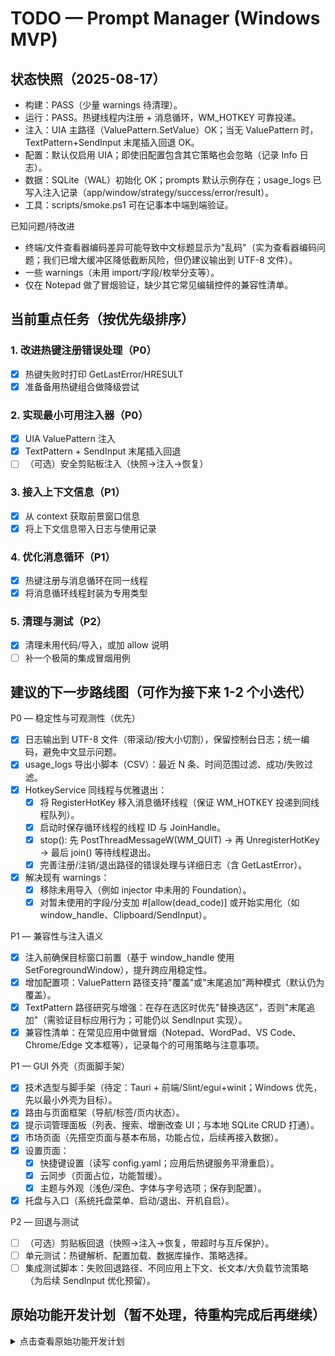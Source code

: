 # TODO — Prompt Manager (Windows MVP)

## 状态快照（2025-08-17）

- 构建：PASS（少量 warnings 待清理）。
- 运行：PASS。热键线程内注册 + 消息循环，WM_HOTKEY 可靠投递。
- 注入：UIA 主路径（ValuePattern.SetValue）OK；当无 ValuePattern 时，TextPattern+SendInput 末尾插入回退 OK。
- 配置：默认仅启用 UIA；即使旧配置包含其它策略也会忽略（记录 Info 日志）。
- 数据：SQLite（WAL）初始化 OK；prompts 默认示例存在；usage_logs 已写入注入记录（app/window/strategy/success/error/result）。
- 工具：scripts/smoke.ps1 可在记事本中端到端验证。

已知问题/待改进
- 终端/文件查看器编码差异可能导致中文标题显示为"乱码"（实为查看器编码问题；我们已增大缓冲区降低截断风险，但仍建议输出到 UTF-8 文件）。
- 一些 warnings（未用 import/字段/枚举分支等）。
- 仅在 Notepad 做了冒烟验证，缺少其它常见编辑控件的兼容性清单。

## 当前重点任务（按优先级排序）

### 1. 改进热键注册错误处理（P0）
- [x] 热键失败时打印 GetLastError/HRESULT
- [x] 准备备用热键组合做降级尝试

### 2. 实现最小可用注入器（P0）
- [x] UIA ValuePattern 注入
- [x] TextPattern + SendInput 末尾插入回退
- [ ] （可选）安全剪贴板注入（快照→注入→恢复）

### 3. 接入上下文信息（P1）
- [x] 从 context 获取前景窗口信息
- [x] 将上下文信息带入日志与使用记录

### 4. 优化消息循环（P1）
- [x] 热键注册与消息循环在同一线程
- [x] 将消息循环线程封装为专用类型

### 5. 清理与测试（P2）
- [x] 清理未用代码/导入，或加 allow 说明
- [ ] 补一个极简的集成冒烟用例

## 建议的下一步路线图（可作为接下来 1-2 个小迭代）

P0 — 稳定性与可观测性（优先）
- [x] 日志输出到 UTF-8 文件（带滚动/按大小切割），保留控制台日志；统一编码，避免中文显示问题。
- [x] usage_logs 导出小脚本（CSV）：最近 N 条、时间范围过滤、成功/失败过滤。
- [x] HotkeyService 同线程与优雅退出：
	- [x] 将 RegisterHotKey 移入消息循环线程（保证 WM_HOTKEY 投递到同线程队列）。
	- [x] 启动时保存循环线程的线程 ID 与 JoinHandle。
	- [x] stop(): 先 PostThreadMessageW(WM_QUIT) → 再 UnregisterHotKey → 最后 join() 等待线程退出。
	- [x] 完善注册/注销/退出路径的错误处理与详细日志（含 GetLastError）。
- [x] 解决现有 warnings：
	- [x] 移除未用导入（例如 injector 中未用的 Foundation）。
	- [x] 对暂未使用的字段/分支加 #[allow(dead_code)] 或开始实用化（如 window_handle、Clipboard/SendInput）。

P1 — 兼容性与注入语义
- [x] 注入前确保目标窗口前置（基于 window_handle 使用 SetForegroundWindow），提升跨应用稳定性。
- [x] 增加配置项：ValuePattern 路径支持"覆盖"或"末尾追加"两种模式（默认仍为覆盖）。
- [x] TextPattern 路径研究与增强：在存在选区时优先"替换选区"，否则"末尾追加"（需验证目标应用行为；可能仍以 SendInput 实现）。
- [x] 兼容性清单：在常见应用中做冒烟（Notepad、WordPad、VS Code、Chrome/Edge 文本框等），记录每个的可用策略与注意事项。

P1 — GUI 外壳（页面脚手架）
- [x] 技术选型与脚手架（待定：Tauri + 前端/Slint/egui+winit；Windows 优先，先以最小外壳为目标）。
- [x] 路由与页面框架（导航/标签/页内状态）。
- [x] 提示词管理面板（列表、搜索、增删改查 UI；与本地 SQLite CRUD 打通）。
- [x] 市场页面（先搭空页面与基本布局，功能占位，后续再接入数据）。
- [x] 设置页面：
	- [x] 快捷键设置（读写 config.yaml；应用后热键服务平滑重启）。
	- [x] 云同步（页面占位，功能暂缓）。
	- [x] 主题与外观（浅色/深色、字体与字号选项；保存到配置）。
- [x] 托盘与入口（系统托盘菜单、启动/退出、开机自启）。

P2 — 回退与测试
- [ ] （可选）剪贴板回退（快照→注入→恢复，带超时与互斥保护）。
- [ ] 单元测试：热键解析、配置加载、数据库操作、策略选择。
- [ ] 集成测试脚本：失败回退路径、不同应用上下文、长文本/大负载节流策略（为后续 SendInput 优化预留）。

## 原始功能开发计划（暂不处理，待重构完成后再继续）

<details>
<summary>点击查看原始功能开发计划</summary>

## 0. 项目初始化（已完成）
- [x] 建立 Rust 工作区与 `service` crate（后台服务）
- [x] 加入依赖：windows、tokio、rusqlite、serde、env_logger
- [x] 实现配置加载 `%APPDATA%/PromptManager/config.yaml`
- [x] SQLite 初始化与迁移（WAL + 两张表）
- [x] 全局热键注册与消息循环（默认 `Ctrl+Alt+Space`）
- [x] 注入流水线骨架：UIA→剪贴板→SendInput（可运行占位）
- [x] README 写明运行方法

## 1. 注入实现
### 1.1 UIA注入策略
- [x] 实现UIA基本框架（COM初始化、获取焦点元素）
- [x] 实现ValuePattern.SetValue方法注入文本
- [x] 实现TextPattern末尾插入（通过 SendInput 回退）
- [x] 实现密码框识别与拒绝注入
- [x] 测试：在记事本等支持UIA的应用中验证注入功能

### 1.2 剪贴板注入策略
- [ ] 实现剪贴板内容快照功能
- [ ] 实现剪贴板内容恢复功能
- [ ] 实现Ctrl+V按键发送功能
- [ ] 实现并发保护（互斥）机制
- [ ] 实现超时回滚机制
- [ ] 测试：在不支持UIA的应用中验证剪贴板注入功能

### 1.3 SendInput注入策略
- [ ] 实现UTF-16批量键入功能
- [ ] 实现适当的sleep/分批机制避免丢键
- [ ] 实现节流控制功能
- [ ] 测试：在剪贴板不可用时验证SendInput注入功能

## 2. 上下文与规则
### 2.1 前台窗口信息获取
- [x] 实现获取前台窗口句柄功能
- [x] 实现获取窗口进程名功能
- [x] 实现获取窗口标题功能
- [ ] 测试：验证不同应用的上下文信息获取准确性

### 2.2 应用规则匹配
- [ ] 实现按应用规则匹配默认模板功能
- [ ] 实现按应用规则匹配注入策略优先级功能
- [ ] 测试：验证不同应用的模板和策略匹配准确性

## 3. 模板与变量（MVP）
### 3.1 模板管理
- [x] 实现prompts表CRUD操作功能
- [ ] 实现模板标签和版本管理功能
- [ ] 测试：验证模板的增删改查功能

### 3.2 变量替换
- [ ] 实现简单字符串变量替换功能
- [ ] 实现变量默认值处理功能
- [ ] 测试：验证模板中变量的正确替换

## 4. 交互入口（过渡版）
### 4.1 热键触发注入
- [x] 实现热键触发固定模板注入功能
- [ ] 实现注入结果反馈机制
- [ ] 测试：验证端到端的热键触发注入流程

### 4.2 使用日志记录
- [x] 实现 usage_logs 表记录（app/window/策略/成功标记/错误/耗时）
- [ ] 测试：验证使用日志的正确记录

## 5. 稳定性与测试
### 5.1 单元测试
- [ ] 实现热键解析单元测试
- [ ] 实现配置加载单元测试
- [ ] 实现数据库操作单元测试
- [ ] 实现注入策略选择单元测试

### 5.2 集成测试
- [ ] 实现记事本注入验证脚本
- [ ] 实现不同应用上下文测试脚本
- [ ] 实现失败回退机制测试脚本

## 6. 文档与打包
### 6.1 文档完善
- [ ] 完善README运行与故障排查说明
- [ ] 添加配置文件详细说明
- [ ] 添加常见问题解答

### 6.2 打包与签名
- [ ] 实现Cargo发布profile优化
- [ ] 实现Windows签名方案
- [ ] 实现安装器打包功能